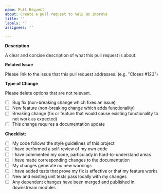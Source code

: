 ```yaml
---
name: Pull Request
about: Create a pull request to help us improve
title: ''
labels: ''
assignees: ''

---
```


**Description**

A clear and concise description of what this pull request is about.

**Related Issue**

Please link to the issue that this pull request addresses. (e.g. "Closes #123")

**Type of Change**

Please delete options that are not relevant.

- [ ] Bug fix (non-breaking change which fixes an issue)
- [ ] New feature (non-breaking change which adds functionality)
- [ ] Breaking change (fix or feature that would cause existing functionality to not work as expected)
- [ ] This change requires a documentation update

**Checklist:**

- [ ] My code follows the style guidelines of this project
- [ ] I have performed a self-review of my own code
- [ ] I have commented my code, particularly in hard-to-understand areas
- [ ] I have made corresponding changes to the documentation
- [ ] My changes generate no new warnings
- [ ] I have added tests that prove my fix is effective or that my feature works
- [ ] New and existing unit tests pass locally with my changes
- [ ] Any dependent changes have been merged and published in downstream modules
